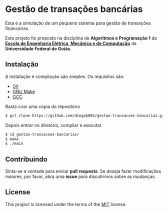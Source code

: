 # Gestão de transações bancárias

Esta é a simulação de um pequeno sistema para gestão de transações financeiras.

Este projeto foi proposto na disciplina de **Algoritmos e Programação 1** da [**Escola de Engenharia Elétrica, Mecânica e de Computação**](https://emc.ufg.br/) da **Universidade Federal de Goiás**.

## Instalação

A instalação e compilação são simples. Os requisitos são:

* [Git](https://git-scm.com/)
* [GNU Make](https://www.gnu.org/software/make/)
* [GCC](https://gcc.gnu.org/)

Basta criar uma cópia do repositório
```bash
$ git clone https://github.com/diogob003/gestao-transacoes-bancarias.git
```
Depois entrar no diretório, compilar e executar
```bash
$ cd gestao-transacoes-bancarias/
$ make
$ ./main
```

## Contribuindo
Sinta-se a vontade para enviar **pull requests**. Se deseja fazer modificações maiores, por favor, abra uma **issue** para discutirmos sobre as mudanças.

## License
This project is licensed under the terms of the [MIT](https://choosealicense.com/licenses/mit/) license.
